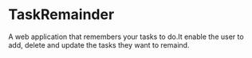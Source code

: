 # TaskRemainder
A web application that remembers your tasks to do.It enable the user to add, delete and update the tasks they want to remaind.
